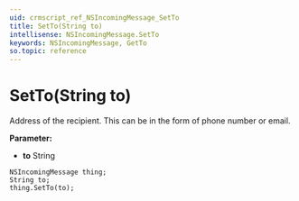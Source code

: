 ```yaml
---
uid: crmscript_ref_NSIncomingMessage_SetTo
title: SetTo(String to)
intellisense: NSIncomingMessage.SetTo
keywords: NSIncomingMessage, GetTo
so.topic: reference
---
```


# SetTo(String to)

Address of the recipient. This can be in the form of phone number or email.

**Parameter:** 
* **to** String

```crmscript
NSIncomingMessage thing;
String to;
thing.SetTo(to);
```

